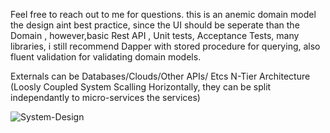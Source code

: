 
Feel free to reach out to me for questions.
this is an anemic domain model the design aint best practice, since the UI should be seperate than the Domain , however,basic Rest API , Unit tests, Acceptance Tests, many libraries, i still recommend Dapper with stored procedure for querying, also fluent validation for validating domain models.

Externals can be Databases/Clouds/Other APIs/ Etcs
N-Tier Architecture (Loosly Coupled System Scalling Horizontally, they can be split independantly to micro-services the services)

![System-Design](https://user-images.githubusercontent.com/103900072/195387537-41445d89-293b-4bfd-ac68-1a42725e9f7b.png)
